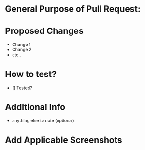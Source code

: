 # General Purpose of Pull Request:

# Proposed Changes
- Change 1
- Change 2
- etc..

# How to test?

- [] Tested?

# Additional Info
- anything else to note (optional)

# Add Applicable Screenshots
